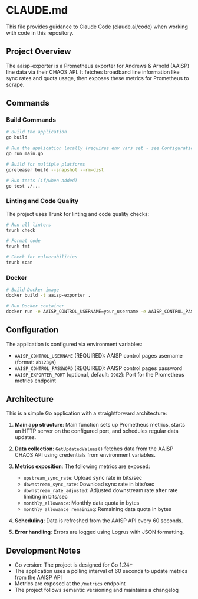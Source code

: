 # CLAUDE.md

This file provides guidance to Claude Code (claude.ai/code) when working with code in this repository.

## Project Overview

The aaisp-exporter is a Prometheus exporter for Andrews & Arnold (AAISP) line data via their CHAOS API. It fetches broadband line information like sync rates and quota usage, then exposes these metrics for Prometheus to scrape.

## Commands

### Build Commands

```bash
# Build the application
go build

# Run the application locally (requires env vars set - see Configuration section)
go run main.go

# Build for multiple platforms
goreleaser build --snapshot --rm-dist

# Run tests (if/when added)
go test ./...
```

### Linting and Code Quality

The project uses Trunk for linting and code quality checks:

```bash
# Run all linters
trunk check

# Format code
trunk fmt

# Check for vulnerabilities
trunk scan
```

### Docker

```bash
# Build Docker image
docker build -t aaisp-exporter .

# Run Docker container
docker run -e AAISP_CONTROL_USERNAME=your_username -e AAISP_CONTROL_PASSWORD=your_password -p 9902:9902 aaisp-exporter
```

## Configuration

The application is configured via environment variables:

- `AAISP_CONTROL_USERNAME` (REQUIRED): AAISP control pages username (format: `ab123@a`)
- `AAISP_CONTROL_PASSWORD` (REQUIRED): AAISP control pages password
- `AAISP_EXPORTER_PORT` (optional, default: `9902`): Port for the Prometheus metrics endpoint

## Architecture

This is a simple Go application with a straightforward architecture:

1. **Main app structure**: Main function sets up Prometheus metrics, starts an HTTP server on the configured port, and schedules regular data updates.

2. **Data collection**: `GetUpdatedValues()` fetches data from the AAISP CHAOS API using credentials from environment variables.

3. **Metrics exposition**: The following metrics are exposed:
   - `upstream_sync_rate`: Upload sync rate in bits/sec
   - `downstream_sync_rate`: Download sync rate in bits/sec
   - `downstream_rate_adjusted`: Adjusted downstream rate after rate limiting in bits/sec
   - `monthly_allowance`: Monthly data quota in bytes
   - `monthly_allowance_remaining`: Remaining data quota in bytes

4. **Scheduling**: Data is refreshed from the AAISP API every 60 seconds.

5. **Error handling**: Errors are logged using Logrus with JSON formatting.

## Development Notes

- Go version: The project is designed for Go 1.24+
- The application uses a polling interval of 60 seconds to update metrics from the AAISP API
- Metrics are exposed at the `/metrics` endpoint
- The project follows semantic versioning and maintains a changelog